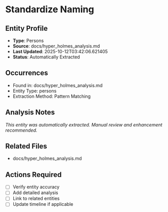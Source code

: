 # Standardize Naming

## Entity Profile
- **Type**: Persons
- **Source**: docs/hyper_holmes_analysis.md
- **Last Updated**: 2025-10-12T03:42:06.621405
- **Status**: Automatically Extracted

## Occurrences
- Found in: docs/hyper_holmes_analysis.md
- Entity Type: persons
- Extraction Method: Pattern Matching

## Analysis Notes
*This entity was automatically extracted. Manual review and enhancement recommended.*

## Related Files
- docs/hyper_holmes_analysis.md

## Actions Required
- [ ] Verify entity accuracy
- [ ] Add detailed analysis
- [ ] Link to related entities
- [ ] Update timeline if applicable
